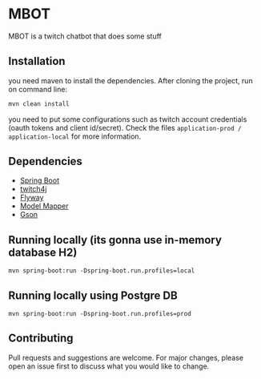 # MBOT

MBOT is a twitch chatbot that does some stuff

## Installation

you need maven to install the dependencies. After cloning the project, run on command line: 

```bash
mvn clean install
```

you need to put some configurations such as twitch account credentials (oauth tokens and client id/secret). Check the files ``application-prod / application-local`` for more information. 

## Dependencies

- [Spring Boot](https://spring.io/projects/spring-boot)
- [twitch4j](https://spring.io/projects/spring-data)
- [Flyway](https://flywaydb.org/)
- [Model Mapper](http://modelmapper.org/user-manual/)
- [Gson](https://github.com/google/gson)

## Running locally (its gonna use in-memory database H2)

```shell
mvn spring-boot:run -Dspring-boot.run.profiles=local
```

## Running locally using Postgre DB

```shell
mvn spring-boot:run -Dspring-boot.run.profiles=prod
```


## Contributing
Pull requests and suggestions are welcome. For major changes, please open an issue first to discuss what you would like to change.

